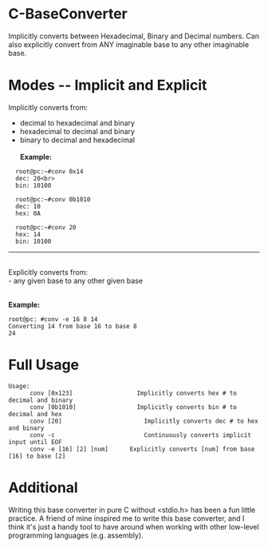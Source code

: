 # C-BaseConverter
Implicitly converts between Hexadecimal, Binary and Decimal numbers. Can also explicitly convert from ANY imaginable base to any other imaginable base. 

# Modes -- Implicit and Explicit
Implicitly converts from: 
  - decimal to hexadecimal and binary
  - hexadecimal to decimal and binary
  - binary to decimal and hexadecimal <br><br>
  <b>Example: </b>
```
  root@pc:~#conv 0x14
  dec: 20<br>
  bin: 10100
  
  root@pc:~#conv 0b1010
  dec: 10
  hex: 0A
  
  root@pc:~#conv 20
  hex: 14
  bin: 10100
 ```
<hr><br>
Explicitly converts from: <br>
	- any given base to any other given base<br><br>

  <b>Example: </b>
  ```
  root@pc: #conv -e 16 8 14 
  Converting 14 from base 16 to base 8
  24
  ```
  
# Full Usage
```
Usage:
	  conv [0x123]			        Implicitly converts hex # to decimal and binary
	  conv [0b1010]			        Implicitly converts bin # to decimal and hex
	  conv [20]  			          Implicitly converts dec # to hex and binary
	  conv -c    			          Continuously converts implicit input until EOF
	  conv -e [16] [2] [num]	  Explicitly converts [num] from base [16] to base [2]
```

# Additional
Writing this base converter in pure C without <stdio.h> has been a fun little practice. A friend of mine inspired me to write this base converter, and I think it's just a handy tool to have around when working with other low-level programming languages (e.g. assembly). 
